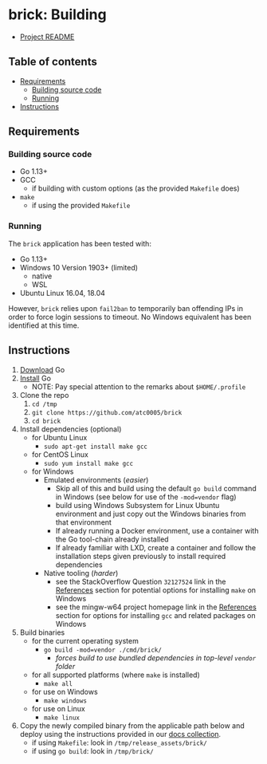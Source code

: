 <!-- omit in toc -->
# brick: Building

- [Project README](../README.md)

<!-- omit in toc -->
## Table of contents

- [Requirements](#requirements)
  - [Building source code](#building-source-code)
  - [Running](#running)
- [Instructions](#instructions)

## Requirements

### Building source code

- Go 1.13+
- GCC
  - if building with custom options (as the provided `Makefile` does)
- `make`
  - if using the provided `Makefile`

### Running

The `brick` application has been tested with:

- Go 1.13+
- Windows 10 Version 1903+ (limited)
  - native
  - WSL
- Ubuntu Linux 16.04, 18.04

However, `brick` relies upon `fail2ban` to temporarily ban offending IPs in
order to force login sessions to timeout. No Windows equivalent has been
identified at this time.

## Instructions

1. [Download](https://golang.org/dl/) Go
1. [Install](https://golang.org/doc/install) Go
   - NOTE: Pay special attention to the remarks about `$HOME/.profile`
1. Clone the repo
   1. `cd /tmp`
   1. `git clone https://github.com/atc0005/brick`
   1. `cd brick`
1. Install dependencies (optional)
   - for Ubuntu Linux
     - `sudo apt-get install make gcc`
   - for CentOS Linux
     - `sudo yum install make gcc`
   - for Windows
     - Emulated environments (*easier*)
       - Skip all of this and build using the default `go build` command in
         Windows (see below for use of the `-mod=vendor` flag)
       - build using Windows Subsystem for Linux Ubuntu environment and just
         copy out the Windows binaries from that environment
       - If already running a Docker environment, use a container with the Go
         tool-chain already installed
       - If already familiar with LXD, create a container and follow the
         installation steps given previously to install required dependencies
     - Native tooling (*harder*)
       - see the StackOverflow Question `32127524` link in the
         [References](references.md) section for potential options for
         installing `make` on Windows
       - see the mingw-w64 project homepage link in the
         [References](references.md) section for options for installing `gcc`
         and related packages on Windows
1. Build binaries
   - for the current operating system
     - `go build -mod=vendor ./cmd/brick/`
       - *forces build to use bundled dependencies in top-level `vendor`
         folder*
   - for all supported platforms (where `make` is installed)
      - `make all`
   - for use on Windows
      - `make windows`
   - for use on Linux
     - `make linux`
1. Copy the newly compiled binary from the applicable path below and deploy
   using the instructions provided in our [docs collection](#related).
   - if using `Makefile`: look in `/tmp/release_assets/brick/`
   - if using `go build`: look in `/tmp/brick/`
